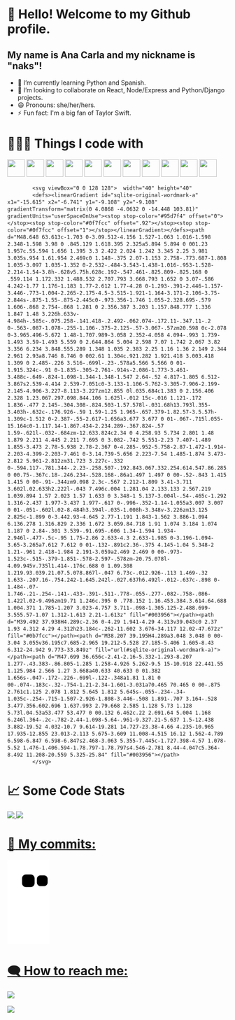 # 👋 Hello! Welcome to my Github profile.
## My name is Ana Carla and my nickname is "naks"!

- 🌱 I’m currently learning Python and Spanish.
- 👯 I’m looking to collaborate on React, Node/Express and Python/Django projects.
- 😄 Pronouns: she/her/hers.
- ⚡ Fun fact: I'm a big fan of Taylor Swift.

# 👨🏻‍💻  Things I code with

<img src="https://cdn.jsdelivr.net/gh/devicons/devicon/icons/git/git-original.svg" width="40" height="40"/> <img src="https://cdn.jsdelivr.net/gh/devicons/devicon/icons/html5/html5-original.svg" width="40" height="40"/> <img src="https://cdn.jsdelivr.net/gh/devicons/devicon/icons/css3/css3-original.svg"   width="40" height="40" /> <img src="https://cdn.jsdelivr.net/gh/devicons/devicon/icons/javascript/javascript-plain.svg"  width="40" height="40"/> <img src="https://cdn.jsdelivr.net/gh/devicons/devicon/icons/typescript/typescript-original.svg"  width="40" height="40"/> <img src="https://cdn.jsdelivr.net/gh/devicons/devicon/icons/react/react-original-wordmark.svg"   width="40" height="40" /> <img src="https://cdn.jsdelivr.net/gh/devicons/devicon/icons/nodejs/nodejs-original.svg"  width="40" height="40"/> <img src="https://cdn.jsdelivr.net/gh/devicons/devicon/icons/express/express-original.svg" width="40" height="40" /> <img src="https://cdn.jsdelivr.net/gh/devicons/devicon/icons/postgresql/postgresql-original.svg"   width="40" height="40"/> <img src="https://cdn.jsdelivr.net/gh/devicons/devicon/icons/python/python-original.svg"  width="40" height="40"/> 
            <img src="https://cdn.jsdelivr.net/gh/devicons/devicon/icons/django/django-plain-wordmark.svg"  width="40" height="40"/>

          
            <svg viewBox="0 0 128 128">  width="40" height="40"
            <defs><linearGradient id="sqlite-original-wordmark-a" x1="-15.615" x2="-6.741" y1="-9.108" y2="-9.108" gradientTransform="matrix(0 4.0868 -4.0632 0 -14.448 103.81)" gradientUnits="userSpaceOnUse"><stop stop-color="#95d7f4" offset="0"></stop><stop stop-color="#0f7fcc" offset=".92"></stop><stop stop-color="#0f7fcc" offset="1"></stop></linearGradient></defs><path d="M48.648 63.613c-1.703 0-3.09.512-4.156 1.527-1.063 1.016-1.598 2.348-1.598 3.98 0 .845.129 1.618.395 2.325a5.894 5.894 0 001.23 1.957c.55.594 1.656 1.395 3.3 2.422 2.024 1.242 3.345 2.25 3.981 3.035s.954 1.61.954 2.469c0 1.148-.375 2.07-1.153 2.758-.773.687-1.808 1.035-3.097 1.035-1.352 0-2.532-.484-3.543-1.438-1.016-.953-1.528-2.214-1.54-3.8h-.628v5.75h.628c.192-.547.461-.825.809-.825.168 0 .559.114 1.172.332 1.488.532 2.707.793 3.668.793 1.652 0 3.07-.586 4.242-1.77 1.176-1.183 1.77-2.612 1.77-4.28 0-1.293-.391-2.446-1.157-3.446-.773-1.004-2.265-2.175-4.5-3.515-1.921-1.164-3.171-2.106-3.75-2.844s-.875-1.55-.875-2.445c0-.973.356-1.746 1.055-2.328.695-.579 1.606-.868 2.754-.868 1.281 0 2.356.387 3.203 1.157.848.777 1.336 1.847 1.48 3.226h.633v-4.984h-.585c-.075.258-.141.418-.2.492-.062.074-.172.11-.347.11-.2 0-.563-.087-1.078-.255-1.106-.375-2.125-.57-3.067-.57zm20.598 0c-2.078 0-3.965.496-5.672 1.48-1.707.989-3.058 2.352-4.058 4.094-.993 1.739-1.493 3.59-1.493 5.559 0 2.644.864 5.004 2.598 7.07 1.742 2.067 3.82 3.356 6.234 3.848.555.289 1.348 1.035 2.383 2.25 1.16 1.36 2.149 2.344 2.961 2.93a8.746 8.746 0 002.61 1.304c.921.282 1.921.418 3.003.418 1.309 0 2.485-.226 3.516-.699l-.23-.578a5.566 5.566 0 01-1.915.324c-.91 0-1.835-.305-2.761-.914s-2.086-1.773-3.461-3.488c-.649-.824-1.098-1.344-1.348-1.547 2.64-.52 4.817-1.805 6.512-3.867s2.539-4.414 2.539-7.051c0-3.133-1.106-5.762-3.305-7.906-2.199-2.145-4.906-3.227-8.113-3.227zm12.855 0l.035.684c1.383 0 2.156.406 2.328 1.23.067.297.098.844.106 1.625l-.012 15c-.016 1.121-.172 1.836-.477 2.145-.304.308-.824.503-1.57.578l-.031.68h13.793l.355-3.403h-.632c-.176.926-.59 1.59-1.25 1.965-.657.379-1.82.57-3.5.57h-1.309c-1.512 0-2.387-.55-2.617-1.656a3.677 3.677 0 01-.067-.715l.055-15.164c0-1.117.14-1.867.434-2.234.289-.367.824-.57 1.59-.621l-.032-.684zm-12.633.824c2.34 0 4.258.93 5.734 2.801 1.48 1.879 2.211 4.445 2.211 7.695 0 3.082-.742 5.551-2.23 7.407-1.489 1.855-3.473 2.78-5.938 2.78-2.367 0-4.285-.952-5.758-2.87-1.472-1.914-2.203-4.399-2.203-7.461 0-3.14.739-5.656 2.223-7.54 1.485-1.874 3.473-2.812 5.961-2.812zm31.723 3.227c-.332 0-.594.117-.781.344-.2.23-.258.507-.192.843.067.332.254.614.547.86.285.238.602.367.938.367a.884.884 0 00.75-.367c.18-.246.234-.528.168-.86a1.497 1.497 0 00-.52-.843 1.415 1.415 0 00-.91-.344zm9.098 2.3c-.567 2.212-1.809 3.41-3.711 3.602l.02.633h2.222l-.043 7.496c.004 1.281.04 2.133.133 2.567.219 1.039.894 1.57 2.023 1.57 1.633 0 3.348-1 5.137-3.004l-.54-.465c-1.292 1.316-2.437 1.977-3.437 1.977-.617 0-.996-.352-1.14-1.055a3.007 3.007 0 01-.051-.602l.02-8.484h3.394l-.035-1.008h-3.348v-3.226zm13.125 2.825c-1.899 0-3.442.93-4.645 2.77-1.191 1.843-1.562 3.886-1.094 6.136.278 1.316.829 2.336 1.672 3.059.84.718 1.91 1.074 3.184 1.074 1.187 0 2.84-.301 3.539-.91.695-.606 1.34-1.594 1.934-2.946l-.477-.5c-.95 1.75-2.86 2.633-4.3 2.633-1.985 0-3.196-1.094-3.65-3.265a7.612 7.612 0 01-.132-.891c2.36-.375 4.145-1.04 5.348-2 1.21-.961 2.418-1.984 2.191-3.059a2.469 2.469 0 00-.973-1.523c-.515-.379-1.851-.578-2.597-.578zm-20.75.078l-4.09.945v.735l1.414-.176c.688 0 1.09.308 1.219.93.039.21.07.5.078.867l-.047 6.73c-.012.926-.113 1.469-.32 1.633-.207.16-.754.242-1.645.242l-.027.637h6.492l-.012-.637c-.898 0-1.484-.07-1.746-.21-.254-.141-.433-.391-.511-.778-.055-.277-.082-.758-.086-1.422l.02-9.496zm19.71 1.246c.395 0 .778.152 1.16.453.384.3.614.64.688 1.004.371 1.785-1.207 3.023-4.757 3.711-.098-1.305.125-2.488.699-3.555.57-1.07 1.312-1.613 2.21-1.613z" fill="#003956"></path><path d="M39.492 37.938H4.289c-2.36 0-4.29 1.941-4.29 4.313v39.043c0 2.37 1.93 4.312 4.29 4.312h23.184c-.262-11.602 3.676-34.117 12.02-47.672z" fill="#0b7fcc"></path><path d="M38.207 39.195H4.289a3.048 3.048 0 00-3.04 3.055v36.195c7.685-2.965 19.212-5.528 27.185-5.406 1.605-8.43 6.312-24.942 9.773-33.849z" fill="url(#sqlite-original-wordmark-a)"></path><path d="M47.699 36.656c-2.41-2.16-5.332-1.293-8.207 1.277-.43.383-.86.805-1.285 1.258-4.926 5.262-9.5 15-10.918 22.441.55 1.125.984 2.566 1.27 3.668a40.633 40.633 0 01.382 1.656s-.047-.172-.226-.699l-.122-.348a1.81 1.81 0 00-.074-.183c-.32-.754-1.21-2.34-1.601-3.031a70.465 70.465 0 00-.875 2.761c1.125 2.078 1.812 5.645 1.812 5.645s-.055-.234-.34-1.035c-.254-.715-1.507-2.926-1.808-3.446-.508 1.891-.707 3.164-.528 3.477.356.602.696 1.637.993 2.79.668 2.585 1.128 5.73 1.128 5.73l.04.53a53.477 53.477 0 00.132 6.462c.22 2.691.64 5.004 1.168 6.246l.364-.2c-.782-2.44-1.098-5.64-.961-9.327.21-5.637 1.5-12.438 3.882-19.52 4.032-10.7 9.614-19.281 14.727-23.38-4.66 4.235-10.965 17.935-12.855 23.013-2.113 5.675-3.609 11.008-4.515 16.12 1.562-4.789 6.598-6.847 6.598-6.847s2.468-3.063 5.355-7.445c-1.727.398-4.57 1.078-5.52 1.476-1.406.594-1.78.797-1.78.797s4.546-2.781 8.44-4.047c5.364-8.492 11.208-20.559 5.325-25.84" fill="#003956"></path>
            </svg>
          
          
          

<div>
  
 # :chart_with_upwards_trend:  Some Code Stats
  
<a href="https://github.com/nakszor"> <img height="150em" src="https://github-readme-stats.vercel.app/api/top-langs/?username=nakszor&layout=compact&langs_count=7&theme=dracula"/> <img height="150em" src="https://github-readme-stats.vercel.app/api?username=nakszor&show_icons=true&theme=dracula&include_all_commits=true&count_private=true"/>
</div>
  
  

#   :speech_balloon:  My commits:
  
  ![Snake animation](https://github.com/nakszor/nakszor/blob/output/github-contribution-grid-snake.svg)
  
  
 # :left_speech_bubble: How to reach me: 
  
  <div><div>
<a href = "mailto:anacarlaa16@gmail.com"><img src="https://img.shields.io/badge/Gmail-D14836?style=for-the-badge&logo=gmail&logoColor=white" target="_blank"></a>

<a href="https://www.linkedin.com/in/nakszor" target="_blank"><img src="https://img.shields.io/badge/-LinkedIn-%230077B5?style=for-the-badge&logo=linkedin&logoColor=white" target="_blank"></a>   
</div>
  
